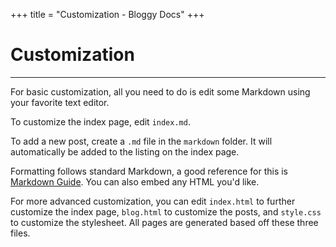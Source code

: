 +++
title = "Customization - Bloggy Docs"
+++

# Customization

***

For basic customization, all you need to do is edit some Markdown using your favorite text editor.

To customize the index page, edit `index.md`.

To add a new post, create a `.md` file in the `markdown` folder. It will automatically be added to the listing on the index page.

Formatting follows standard Markdown, a good reference for this is [Markdown Guide](https://www.markdownguide.org/). You can also embed any HTML you'd like.

For more advanced customization, you can edit `index.html` to further customize the index page, `blog.html` to customize the posts, and `style.css` to customize the stylesheet. All pages are generated based off these three files.